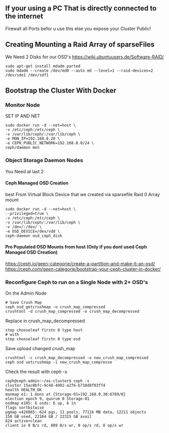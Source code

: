 
## If your using a PC That is directly connected to the internet
Firewall all Ports befor u use this else you expose your Cluster Public!


## Creating Mounting a Raid Array of sparseFiles 
We Need 2 Disks for our OSD's https://wiki.ubuntuusers.de/Software-RAID/





```
sudo apt-get install mdadm parted 
sudo mdadm --create /dev/md0 --auto md --level=1 --raid-devices=2 /dev/sde1 /dev/sdf1
```



## Bootstrap the Cluster With Docker

### Monitor Node
SET IP AND NET
```
sudo docker run -d --net=host \
-v /etc/ceph:/etc/ceph \
-v /var/lib/ceph/:/var/lib/ceph \
-e MON_IP=192.168.0.20 \
-e CEPH_PUBLIC_NETWORK=192.168.0.0/24 \
ceph/daemon mon
```

### Object Storage Daemon Nodes
You Need at last 2
#### Ceph Managed OSD Creation 
best From Virtual Block Device that we created via sparsefile Raid 0 Array mount
```
sudo docker run -d --net=host \
--privileged=true \
-v /etc/ceph:/etc/ceph \
-v /var/lib/ceph/:/var/lib/ceph \
-v /dev/:/dev/ \
-e OSD_DEVICE=/dev/vdd \
ceph-daemon osd_ceph_disk
```

#### Pre Populated OSD Mounts from host (Only if you dont used Ceph Managed OSD Creation)
https://ceph.io/geen-categorie/create-a-partition-and-make-it-an-osd/
https://ceph.com/geen-categorie/bootstrap-your-ceph-cluster-in-docker/




### Reconfigure Ceph to run on a Single Node with 2+ OSD's

On the Admin Node
```
# Save Crush Map
ceph osd getcrushmap -o crush_map_compressed
crushtool -d crush_map_compressed -o crush_map_decompressed
```

Replace in crush_map_decompressed
```
step chooseleaf firstn 0 type host
# with
step chooseleaf firstn 0 type osd
```

Save upload changed crush_map
```
crushtool -c crush_map_decompressed -o new_crush_map_compressed
ceph osd setcrushmap -i new_crush_map_compresse
```

Check the result with ceph -s

```
ceph@ceph-admin:~/os-cluster$ ceph -s
cluster 15ac0bfc-9c48-4992-a2f6-b710d8f03ff4
health HEALTH_OK
monmap e1: 1 mons at {Storage-01=192.168.0.30:6789/0}
election epoch 9, quorum 0 Storage-01
osdmap e105: 6 osds: 6 up, 6 in
flags sortbitwise
pgmap v426885: 624 pgs, 11 pools, 77116 MB data, 12211 objects
150 GB used, 22164 GB / 22315 GB avail
624 active+clean
client io 0 B/s rd, 889 B/s wr, 0 op/s rd, 0 op/s wr
```
